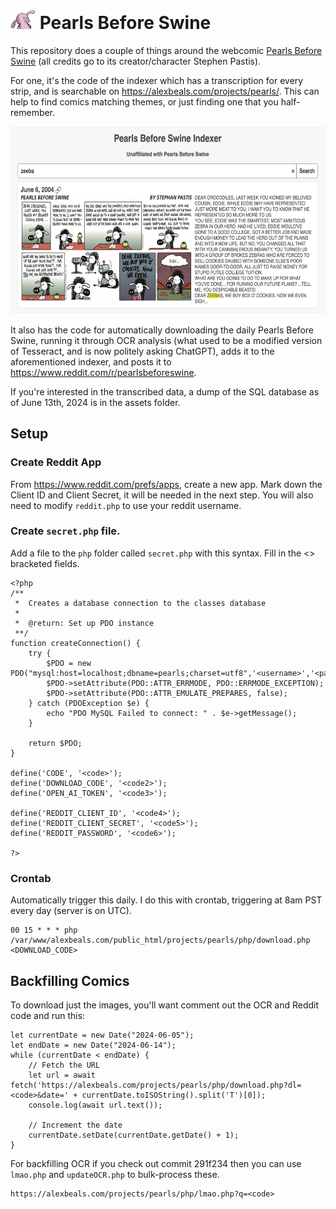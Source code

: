 # <img src="/assets/pig.png" width="40" alt="Logo"/> Pearls Before Swine

This repository does a couple of things around the webcomic [Pearls Before Swine](https://www.gocomics.com/pearlsbeforeswine) (all credits go to its creator/character Stephen Pastis). 

For one, it's the code of the indexer which has a transcription for every strip, and is searchable on https://alexbeals.com/projects/pearls/. This can help to find comics matching themes, or just finding one that you half-remember.

<img src="/assets/preview.png?raw=true" height="300" alt="Preview"/>

It also has the code for automatically downloading the daily Pearls Before Swine, running it through OCR analysis (what used to be a modified version of Tesseract, and is now politely asking ChatGPT), adds it to the aforementioned indexer, and posts it to https://www.reddit.com/r/pearlsbeforeswine.

If you're interested in the transcribed data, a dump of the SQL database as of June 13th, 2024 is in the assets folder.

## Setup

### Create Reddit App
From https://www.reddit.com/prefs/apps, create a new app. Mark down the Client ID and Client Secret, it will be needed in the next step. You will also need to modify `reddit.php` to use your reddit username.

### Create `secret.php` file.

Add a file to the `php` folder called `secret.php` with this syntax. Fill in the <> bracketed fields.

```
<?php
/**
 *  Creates a database connection to the classes database
 *
 *	@return: Set up PDO instance
 **/
function createConnection() {
    try {
        $PDO = new PDO("mysql:host=localhost;dbname=pearls;charset=utf8",'<username>','<password>');
        $PDO->setAttribute(PDO::ATTR_ERRMODE, PDO::ERRMODE_EXCEPTION);
        $PDO->setAttribute(PDO::ATTR_EMULATE_PREPARES, false);
    } catch (PDOException $e) {
        echo "PDO MySQL Failed to connect: " . $e->getMessage();
    }

    return $PDO;
}

define('CODE', '<code>');
define('DOWNLOAD_CODE', '<code2>');
define('OPEN_AI_TOKEN', '<code3>');

define('REDDIT_CLIENT_ID', '<code4>');
define('REDDIT_CLIENT_SECRET', '<code5>');
define('REDDIT_PASSWORD', '<code6>');

?>
```

### Crontab

Automatically trigger this daily. I do this with crontab, triggering at 8am PST every day (server is on UTC).
```
00 15 * * * php /var/www/alexbeals.com/public_html/projects/pearls/php/download.php <DOWNLOAD_CODE>
```

## Backfilling Comics
To download just the images, you'll want comment out the OCR and Reddit code and run this:

```
let currentDate = new Date("2024-06-05");
let endDate = new Date("2024-06-14");
while (currentDate < endDate) {
    // Fetch the URL
    let url = await fetch('https://alexbeals.com/projects/pearls/php/download.php?dl=<code>&date=' + currentDate.toISOString().split('T')[0]);
    console.log(await url.text());

    // Increment the date
    currentDate.setDate(currentDate.getDate() + 1);
}
```

For backfilling OCR if you check out commit 291f234 then you can use `lmao.php` and `updateOCR.php` to bulk-process these.
```
https://alexbeals.com/projects/pearls/php/lmao.php?q=<code>
```

